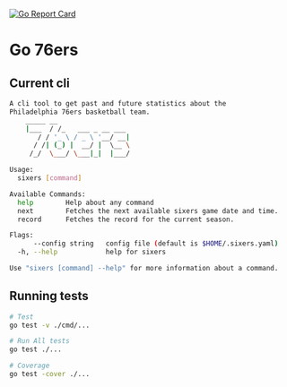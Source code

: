 [![Go Report Card](https://goreportcard.com/badge/grahamplata/sixers)](https://goreportcard.com/report/grahamplata/sixers)

# Go 76ers

## Current cli

```bash
A cli tool to get past and future statistics about the
Philadelphia 76ers basketball team.
	_____ __
	|___  / /_   ___ _ __ ___
	   / / '_ \ / _ \ '__/ __|
	  / /| (_) |  __/ |  \__ \
	 /_/  \___/ \___|_|  |___/

Usage:
  sixers [command]

Available Commands:
  help        Help about any command
  next        Fetches the next available sixers game date and time.
  record      Fetches the record for the current season.

Flags:
      --config string   config file (default is $HOME/.sixers.yaml)
  -h, --help            help for sixers

Use "sixers [command] --help" for more information about a command.
```

## Running tests

```bash
# Test
go test -v ./cmd/...

# Run All tests
go test ./...

# Coverage
go test -cover ./...
```
